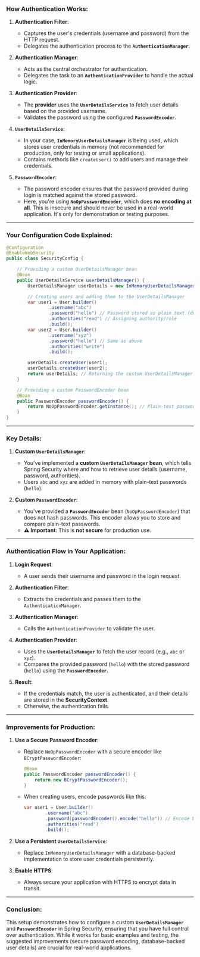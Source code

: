 ### How Authentication Works:

1. **Authentication Filter**:
   - Captures the user's credentials (username and password) from the HTTP request.
   - Delegates the authentication process to the **`AuthenticationManager`**.

2. **Authentication Manager**:
   - Acts as the central orchestrator for authentication.
   - Delegates the task to an **`AuthenticationProvider`** to handle the actual logic.

3. **Authentication Provider**:
   - The **provider** uses the **`UserDetailsService`** to fetch user details based on the provided username.
   - Validates the password using the configured **`PasswordEncoder`**.

4. **`UserDetailsService`**:
   - In your case, **`InMemoryUserDetailsManager`** is being used, which stores user credentials in memory (not recommended for production, only for testing or small applications).
   - Contains methods like `createUser()` to add users and manage their credentials.

5. **`PasswordEncoder`**:
   - The password encoder ensures that the password provided during login is matched against the stored password.
   - Here, you're using **`NoOpPasswordEncoder`**, which does **no encoding at all**. This is insecure and should never be used in a real-world application. It's only for demonstration or testing purposes.

---

### Your Configuration Code Explained:

```java
@Configuration
@EnableWebSecurity
public class SecurityConfig {

    // Providing a custom UserDetailsManager bean
    @Bean
    public UserDetailsService userDetailsManager() {
        UserDetailsManager userDetails = new InMemoryUserDetailsManager();

        // Creating users and adding them to the UserDetailsManager
        var user1 = User.builder()
                .username("abc")
                .password("hello") // Password stored as plain text (due to NoOpPasswordEncoder)
                .authorities("read") // Assigning authority/role
                .build();
        var user2 = User.builder()
                .username("xyz")
                .password("hello") // Same as above
                .authorities("write")
                .build();

        userDetails.createUser(user1);
        userDetails.createUser(user2);
        return userDetails; // Returning the custom UserDetailsManager
    }

    // Providing a custom PasswordEncoder bean
    @Bean
    public PasswordEncoder passwordEncoder() {
        return NoOpPasswordEncoder.getInstance(); // Plain-text passwords
    }
}
```

---

### Key Details:

1. **Custom `UserDetailsManager`**:
   - You've implemented a **custom `UserDetailsManager` bean**, which tells Spring Security where and how to retrieve user details (username, password, authorities).
   - Users `abc` and `xyz` are added in memory with plain-text passwords (`hello`).

2. **Custom `PasswordEncoder`**:
   - You've provided a **`PasswordEncoder`** bean (`NoOpPasswordEncoder`) that does not hash passwords. This encoder allows you to store and compare plain-text passwords.
   - **⚠ Important**: This is **not secure** for production use.

---

### Authentication Flow in Your Application:

1. **Login Request**: 
   - A user sends their username and password in the login request.

2. **Authentication Filter**:
   - Extracts the credentials and passes them to the `AuthenticationManager`.

3. **Authentication Manager**:
   - Calls the `AuthenticationProvider` to validate the user.

4. **Authentication Provider**:
   - Uses the **`UserDetailsManager`** to fetch the user record (e.g., `abc` or `xyz`).
   - Compares the provided password (`hello`) with the stored password (`hello`) using the **`PasswordEncoder`**.

5. **Result**:
   - If the credentials match, the user is authenticated, and their details are stored in the **SecurityContext**.
   - Otherwise, the authentication fails.

---

### Improvements for Production:

1. **Use a Secure Password Encoder**:
   - Replace `NoOpPasswordEncoder` with a secure encoder like `BCryptPasswordEncoder`:
     ```java
     @Bean
     public PasswordEncoder passwordEncoder() {
         return new BCryptPasswordEncoder();
     }
     ```
   - When creating users, encode passwords like this:
     ```java
     var user1 = User.builder()
             .username("abc")
             .password(passwordEncoder().encode("hello")) // Encode the password
             .authorities("read")
             .build();
     ```

2. **Use a Persistent `UserDetailsService`**:
   - Replace `InMemoryUserDetailsManager` with a database-backed implementation to store user credentials persistently.

3. **Enable HTTPS**:
   - Always secure your application with HTTPS to encrypt data in transit.

---

### Conclusion:

This setup demonstrates how to configure a custom **`UserDetailsManager`** and **`PasswordEncoder`** in Spring Security, ensuring that you have full control over authentication. While it works for basic examples and testing, the suggested improvements (secure password encoding, database-backed user details) are crucial for real-world applications.
